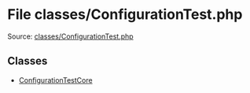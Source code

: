 File classes/ConfigurationTest.php
=========

Source: [classes/ConfigurationTest.php](https://github.com/PrestaShop/PrestaShop/blob/1.5.6.2/classes/ConfigurationTest.php)


Classes
-------

* [ConfigurationTestCore](class.ConfigurationTestCore.md)

